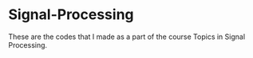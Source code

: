 # Signal-Processing
These are the codes that I made as a part of the course Topics in Signal Processing.
